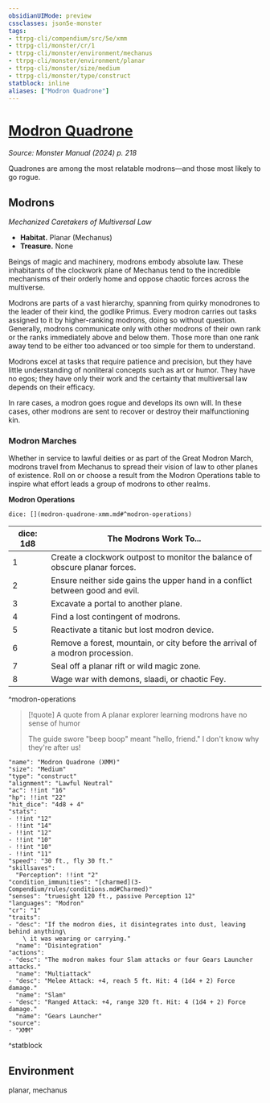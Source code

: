 ```yaml
---
obsidianUIMode: preview
cssclasses: json5e-monster
tags:
- ttrpg-cli/compendium/src/5e/xmm
- ttrpg-cli/monster/cr/1
- ttrpg-cli/monster/environment/mechanus
- ttrpg-cli/monster/environment/planar
- ttrpg-cli/monster/size/medium
- ttrpg-cli/monster/type/construct
statblock: inline
aliases: ["Modron Quadrone"]
---
```

# [Modron Quadrone](3-Compendium\bestiary\construct/modron-quadrone-xmm.md)
*Source: Monster Manual (2024) p. 218*  

Quadrones are among the most relatable modrons—and those most likely to go rogue.

## Modrons

*Mechanized Caretakers of Multiversal Law*

- **Habitat.** Planar (Mechanus)  
- **Treasure.** None  

Beings of magic and machinery, modrons embody absolute law. These inhabitants of the clockwork plane of Mechanus tend to the incredible mechanisms of their orderly home and oppose chaotic forces across the multiverse.

Modrons are parts of a vast hierarchy, spanning from quirky monodrones to the leader of their kind, the godlike Primus. Every modron carries out tasks assigned to it by higher-ranking modrons, doing so without question. Generally, modrons communicate only with other modrons of their own rank or the ranks immediately above and below them. Those more than one rank away tend to be either too advanced or too simple for them to understand.

Modrons excel at tasks that require patience and precision, but they have little understanding of nonliteral concepts such as art or humor. They have no egos; they have only their work and the certainty that multiversal law depends on their efficacy.

In rare cases, a modron goes rogue and develops its own will. In these cases, other modrons are sent to recover or destroy their malfunctioning kin.

### Modron Marches

Whether in service to lawful deities or as part of the Great Modron March, modrons travel from Mechanus to spread their vision of law to other planes of existence. Roll on or choose a result from the Modron Operations table to inspire what effort leads a group of modrons to other realms.

**Modron Operations**

`dice: [](modron-quadrone-xmm.md#^modron-operations)`

| dice: 1d8 | The Modrons Work To... |
|-----------|------------------------|
| 1 | Create a clockwork outpost to monitor the balance of obscure planar forces. |
| 2 | Ensure neither side gains the upper hand in a conflict between good and evil. |
| 3 | Excavate a portal to another plane. |
| 4 | Find a lost contingent of modrons. |
| 5 | Reactivate a titanic but lost modron device. |
| 6 | Remove a forest, mountain, or city before the arrival of a modron procession. |
| 7 | Seal off a planar rift or wild magic zone. |
| 8 | Wage war with demons, slaadi, or chaotic Fey. |
^modron-operations

> [!quote] A quote from A planar explorer learning modrons have no sense of humor  
> 
> The guide swore "beep boop" meant "hello, friend." I don't know why they're after us!


```statblock
"name": "Modron Quadrone (XMM)"
"size": "Medium"
"type": "construct"
"alignment": "Lawful Neutral"
"ac": !!int "16"
"hp": !!int "22"
"hit_dice": "4d8 + 4"
"stats":
- !!int "12"
- !!int "14"
- !!int "12"
- !!int "10"
- !!int "10"
- !!int "11"
"speed": "30 ft., fly 30 ft."
"skillsaves":
  "Perception": !!int "2"
"condition_immunities": "[charmed](3-Compendium/rules/conditions.md#Charmed)"
"senses": "truesight 120 ft., passive Perception 12"
"languages": "Modron"
"cr": "1"
"traits":
- "desc": "If the modron dies, it disintegrates into dust, leaving behind anything\
    \ it was wearing or carrying."
  "name": "Disintegration"
"actions":
- "desc": "The modron makes four Slam attacks or four Gears Launcher attacks."
  "name": "Multiattack"
- "desc": "Melee Attack: +4, reach 5 ft. Hit: 4 (1d4 + 2) Force damage."
  "name": "Slam"
- "desc": "Ranged Attack: +4, range 320 ft. Hit: 4 (1d4 + 2) Force damage."
  "name": "Gears Launcher"
"source":
- "XMM"
```
^statblock

## Environment

planar, mechanus